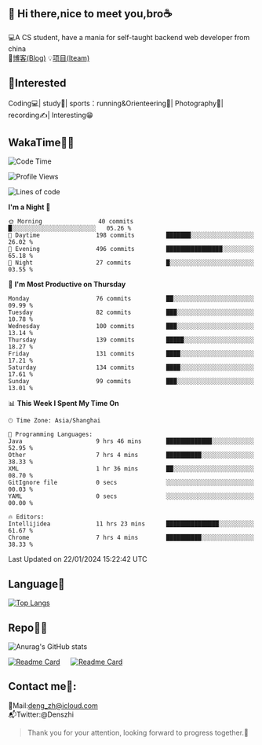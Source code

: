👋 Hi there,nice to meet you,bro☕
---
💻A CS student, have a mania for self-taught backend web developer from china   
📌[博客(Blog)](https://github.com/HealUP/MyBlog)
💡[项目(Iteam)](https://healup.github.io/)

 <!-- waka-box start -->
 <!-- waka-box end -->
 
🧲**Interested**
--
Coding💻| study📖| sports：running&Orienteering🏃‍| Photography📸| recording✍️| Interesting😁

WakaTime👨‍💻
---
<!--START_SECTION:waka-->
![Code Time](http://img.shields.io/badge/Code%20Time-587%20hrs%2056%20mins-blue)

![Profile Views](http://img.shields.io/badge/Profile%20Views-1-blue)

![Lines of code](https://img.shields.io/badge/From%20Hello%20World%20I%27ve%20Written-205.0%20thousand%20lines%20of%20code-blue)

**I'm a Night 🦉** 

```text
🌞 Morning                40 commits          █░░░░░░░░░░░░░░░░░░░░░░░░   05.26 % 
🌆 Daytime                198 commits         ███████░░░░░░░░░░░░░░░░░░   26.02 % 
🌃 Evening                496 commits         ████████████████░░░░░░░░░   65.18 % 
🌙 Night                  27 commits          █░░░░░░░░░░░░░░░░░░░░░░░░   03.55 % 
```
📅 **I'm Most Productive on Thursday** 

```text
Monday                   76 commits          ██░░░░░░░░░░░░░░░░░░░░░░░   09.99 % 
Tuesday                  82 commits          ███░░░░░░░░░░░░░░░░░░░░░░   10.78 % 
Wednesday                100 commits         ███░░░░░░░░░░░░░░░░░░░░░░   13.14 % 
Thursday                 139 commits         █████░░░░░░░░░░░░░░░░░░░░   18.27 % 
Friday                   131 commits         ████░░░░░░░░░░░░░░░░░░░░░   17.21 % 
Saturday                 134 commits         ████░░░░░░░░░░░░░░░░░░░░░   17.61 % 
Sunday                   99 commits          ███░░░░░░░░░░░░░░░░░░░░░░   13.01 % 
```


📊 **This Week I Spent My Time On** 

```text
🕑︎ Time Zone: Asia/Shanghai

💬 Programming Languages: 
Java                     9 hrs 46 mins       █████████████░░░░░░░░░░░░   52.95 % 
Other                    7 hrs 4 mins        ██████████░░░░░░░░░░░░░░░   38.33 % 
XML                      1 hr 36 mins        ██░░░░░░░░░░░░░░░░░░░░░░░   08.70 % 
GitIgnore file           0 secs              ░░░░░░░░░░░░░░░░░░░░░░░░░   00.03 % 
YAML                     0 secs              ░░░░░░░░░░░░░░░░░░░░░░░░░   00.00 % 

🔥 Editors: 
Intellijidea             11 hrs 23 mins      ███████████████░░░░░░░░░░   61.67 % 
Chrome                   7 hrs 4 mins        ██████████░░░░░░░░░░░░░░░   38.33 % 
```


 Last Updated on 22/01/2024 15:22:42 UTC
<!--END_SECTION:waka-->

Language🚀
---
[![Top Langs](https://github-readme-stats.vercel.app/api/top-langs/?username=HealUP&layout=compact&hide_border=true)](https://github.com/HealUP)

Repo🧑‍💻
---
![Anurag's GitHub stats](https://github-readme-stats.vercel.app/api?username=HealUP&count_private=true&show_icons=true&theme=gruvbox&hide_border=true) 

[![Readme Card](https://github-readme-stats.vercel.app/api/pin/?username=HealUP&repo=InternetEy&theme=transparent)](https://github.com/HealUP/InternetEy) &emsp;
[![Readme Card](https://github-readme-stats.vercel.app/api/pin/?username=HealUP&repo=CampusExperience&theme=transparent)](https://github.com/HealUP/CampusExperience)


Contact me📱:
---
📮Mail:deng_zh@icloud.com  
📬Twitter:@Denszhi  

> Thank you for your attention, looking forward to progress together.🎉
